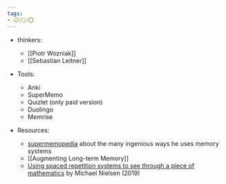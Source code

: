 ```yaml
---
tags:
- 📋/🌱/⭕
---
```


- thinkers:
	- [[Piotr Wozniak]]
	- [[Sebastian Leitner]]


- Tools:
	- Anki
	- SuperMemo
	- Quizlet (only paid version)
	- Duolingo
	- Memrise

- Resources:
	- [supermemopedia](http://supermemopedia.com/wiki/Main_Page) about the many ingenious ways he uses memory systems
	- [[Augmenting Long-term Memory]]
	- [Using spaced repetition systems to see through a piece of mathematics](http://cognitivemedium.com/srs-mathematics) by Michael Nielsen (2019)